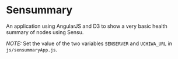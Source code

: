 # Sensummary

An application using AngularJS and D3 to show a very basic health summary of nodes using Sensu.

*NOTE:* Set the value of the two variables `SENSERVER` and `UCHIWA_URL` in `js/sensummaryApp.js`.
